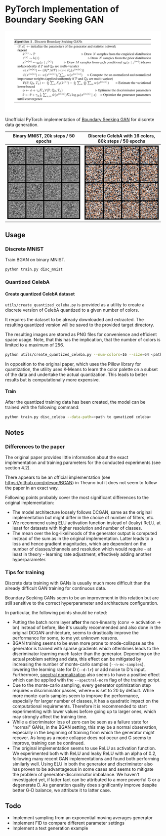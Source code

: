 PyTorch Implementation of Boundary Seeking GAN
==============================================


![Boundary Seeking GAN algorithm](figures/bgan_algorithm.png)

Unofficial PyTorch implementation of [Boundary Seeking GAN](https://arxiv.org/abs/1702.08431) for discrete data generation.

|           Binary MNIST, 20k steps / 50 epochs                         |           Discrete CelebA with 16 colors, 80k steps / 50 epochs       |
|:---------------------------------------------------------------------:|:---------------------------------------------------------------------:|
| <img src="figures/binary_mnist.gif" width="600"> | <img src="figures/celeba_16_colors.gif" width="600"> |

Usage
-----

### Discrete MNIST

Train BGAN on binary MNIST.

```bash
python train.py disc_mnist
```

### Quantized CelebA

#### Create quantized CelebA dataset
`utils/create_quantized_celeba.py` is provided as a utility to create a discrete version of CelebA quantized to a given number of colors.

It requires the dataset to be already downloaded and extracted. The resulting quantized version will be saved to the provided target directory.

The resulting images are stored as PNG files for convenience and efficient space usage.
Note, that this has the implication, that the number of colors is limited to a maximum of 256.

```bash
python utils/create_quantized_celeba.py --num-colors=16 --size=64 <path to celeba> <target path>
```

In opposition to the original paper, which uses the Pillow library for quantization, the utility uses K-Means to learn the color palette on a subset of the data and undertake the actual quantization. This leads to better results but is computationally more expensive.

#### Train

After the quantized training data has been created, the model can be trained with the following command:

```bash
python train.py disc_celeba --data-path=<path to qunatized celeba>
```


Notes
-----

### Differences to the paper

The original paper provides little information about the exact implementation and training parameters for the conducted experiments (see section 4.2).

There appears to be an official implementation (see https://github.com/rdevon/BGAN) in Theano but it does not seem to follow the paper in an exact way.

Following points probably cover the most significant differences to the original implementation:

- The model architecture loosely follows DCGAN, same as the original implementation but might differ in the choice of number of filters, etc.
- We recommend using ELU activation function instead of (leaky) ReLU, at least for datasets with higher resolution and number of classes.
- The mean over the log-likelihoods of the generator output is computed instead of the sum as in the original implementation. Latter leads to a loss and hence gradient magnitudes, which are dependent on the number of classes/channels and resolution which would require - at least in theory - learning rate adjustment, effectively adding another hyperparameter.

### Tips for training

Discrete data training with GANs is usually much more difficult than the already difficult GAN training for continuous data.

Boundary Seeking GANs seem to be an improvement in this relation but are still sensitive to the correct hyperparameter and architecture configuration.

In particular, the following points should be noted:

- Putting the batch norm layer **after** the non-linearity (conv -> activation -> bn) instead of before, like it's usually recommended and also done in the original DCGAN architecture, seems to drastically improve the performance for some, to me yet unknown reasons.
- BGAN training seems to be even more prone to mode-collapse as the generator is trained with sparse gradients which oftentimes leads to the discriminator learning much faster than the generator. Depending on the actual problem setting and data, this effect can be mitigated by increasing the number of monte-carlo samples (`--n-mc-samples`), lowering the learning rate for D (`--d-lr`) or add noise to D's input. Furthermore, [spectral normalization](https://arxiv.org/abs/1802.05957) also seems to have a positive effect which can be applied with the `--spectral-norm` flag of the training script.
- Due to the monte-carlo sampling, every generator optimization step requires `m` discriminator passes, where `m` is set to 20 by default. While more monte-carlo samples seem to improve the performance, especially for larger number of classes, it has a quadratic impact on the computational requirements. Therefore it is recommended to start experimenting with lower values before going up to larger ones, which may strongly affect the training time.
- While a discriminator loss of zero can be seen as a failure state for "normal" GANs, in the BGAN setting, this may be a normal observation, especially in the beginning of training from which the generator might recover. As long as a mode collapse does not occur and G seems to improve, training can be continued.
- The original implementation seems to use ReLU as activation function. We experimented both with ReLU and leaky ReLU with an alpha of 0.2, following many recent GAN implementations and found both performing similarly well. Using ELU in both the generator and discriminator also has proven to be advantageous in some cases and seems to mitigate the problem of generator-discriminator imbalance. We haven't investigated yet, if latter fact can be attributed to a more powerful G or a degenerate D. As generation quality does significantly improve despite better G-D balance, we attribute it to latter case.


Todo
----

- Implement sampling from an exponential moving averages generator
- Implement FID to compare different parameter settings
- Implement a text generation example